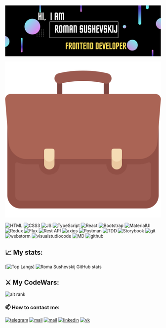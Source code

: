 ![Header](https://github.com/RomaSushevskij/RomaSushevskij/blob/main/assets/header.png)

[![Portfolio](https://github.com/RomaSushevskij/RomaSushevskij/blob/main/assets/portfolio.svg)](https://romasushevskij.github.io/Portfolio/)
<div align="left">
<img src="https://img.shields.io/badge/HTML5-121011?style=for-the-badge&logo=html5&logoColor=DF4C26" alt="HTML">
<img alt="CSS3" src="https://img.shields.io/badge/CSS3-121011?style=for-the-badge&logo=css3&logoColor=#2FA7D9">
<img alt="JS" src="https://img.shields.io/badge/JavaScript-121011?style=for-the-badge&logo=javascript&logoColor=ECD243">
<img alt="TypeScript" src="https://img.shields.io/badge/TypeScript-121011?style=for-the-badge&logo=typescript&logoColor=1D6CB9">
<img alt="React" src="https://img.shields.io/badge/react-121011.svg?style=for-the-badge&logo=react&logoColor=%2361DAFB">
<img alt="Bootstrap" src="https://img.shields.io/badge/Bootstrap-121011?style=for-the-badge&logo=bootstrap&logoColor=6F11EF">
<img alt="MaterialUI" src="https://img.shields.io/badge/MUI-121011.svg?style=for-the-badge&logo=mui&logoColor=#007FFF">
<img alt="Redux" src="https://img.shields.io/badge/Redux-121011?style=for-the-badge&logo=redux&logoColor=7248B6">
<img alt="Flux" src="https://img.shields.io/badge/Flux-121011?style=for-the-badge&logo=flux">
<img alt="Rest API" src="https://img.shields.io/badge/Rest API-121011?style=for-the-badge">
<img alt="axios" src="https://img.shields.io/badge/axios-121011?style=for-the-badge">
<img alt="Postman" src="https://img.shields.io/badge/Postman-121011?style=for-the-badge&logo=postman&logoColor=F76935"/>
<img alt="TDD" src="https://img.shields.io/badge/TDD-121011?style=for-the-badge">
<img alt="Storybook" src="https://img.shields.io/badge/Storybook-121011?style=for-the-badge&logo=storybook&logoColor=FF4785">
<img alt="git" src="https://img.shields.io/badge/git-121011.svg?style=for-the-badge&logo=git&logoColor=E94E31">
<img alt="webstorm" src="https://img.shields.io/badge/webstorm-121011?style=for-the-badge&logo=webstorm&logoColor=3ACEB4">
<img alt="visualstudiocode" src="https://img.shields.io/badge/VCCode-121011?style=for-the-badge&logo=visualstudiocode&logoColor=137FCB">
<img alt="MD" src="https://img.shields.io/badge/Markdown-121011?style=for-the-badge&logo=markdown&logoColor=white">
<img alt="github" src="https://img.shields.io/badge/github-%23121011.svg?style=for-the-badge&logo=github&logoColor=white">

</div>  

## 📈 My stats: ##
[![Top Langs](https://github-readme-stats.vercel.app/api/top-langs/?username=romasushevskij&layout=compact&theme=dracula)]
![Roma Sushevskij GitHub stats](https://github-readme-stats.vercel.app/api?username=romasushevskij&show_icons=true&theme=dracula)  


## ⚔️ My CodeWars: ##
![alt rank](https://www.codewars.com/users/rs_last/badges/large)

### 📫 How to contact me: ###
[<img src="https://img.shields.io/badge/Telegram-2CA5E0?style=for-the-badge&logo=telegram&logoColor=white" alt='telegram'/>](https://t.me/roman_sushevskij)
[<img src='https://img.shields.io/badge/Yandex-F7C601?style=for-the-badge&logo=yandexmail&logoColor=white' alt='mail'/>](mailto:roma.sushevskij@yandex.ru)
[<img src='https://img.shields.io/badge/Gmail-D14836?style=for-the-badge&logo=gmail&logoColor=white' alt='mail'/>](mailto:roma.sushevskij@gmail.com)
[<img alt="linkedin" src="https://img.shields.io/badge/LinkedIn-0077B5?style=for-the-badge&logo=linkedin&logoColor=white" />](https://www.linkedin.com/in/роман-сущевский-a32b97211)
[<img alt="vk" src="https://img.shields.io/badge/vk-0077FF?style=for-the-badge&logo=vk&logoColor=white"/>](https://vk.com/id84767542)


